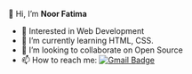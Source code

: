 👋 Hi, I’m **Noor Fatima** 

- 👀 Interested in Web Development
- 🌱 I’m currently learning HTML, CSS.
- 💞️ I’m looking to collaborate on Open Source
- 📫 How to reach me: [![Gmail Badge](https://img.shields.io/badge/-noor.fatima.najafi@gmail.com-c14438?style=flat-square&logo=Gmail&logoColor=white&link=mailto:noor.fatima.najafi@gmail.com)](mailto:noor.fatima.najafi@gmail.com)

<!---
noorfatimanajafi/noorfatimanajafi is a ✨ special ✨ repository because its `README.md` (this file) appears on your GitHub profile.
You can click the Preview link to take a look at your changes.
--->
